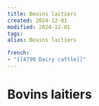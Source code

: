 ```yaml
---
title: Bovins laitiers
created: 2024-12-01
modified: 2024-12-01
tags: 
alias: Bovins laitiers

french:
- "[[4799 Dairy cattle]]"
---
```

# Bovins laitiers
